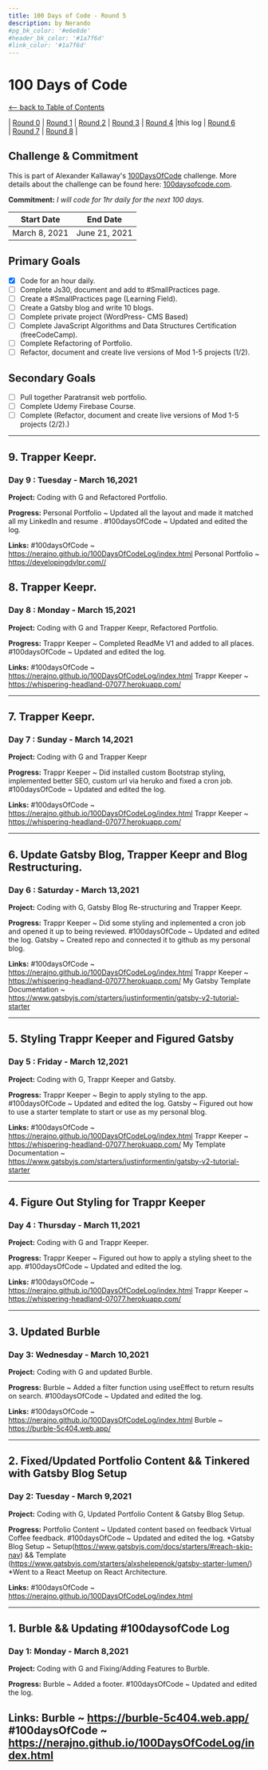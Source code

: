 ```yaml
---
title: 100 Days of Code - Round 5
description: by Nerando
#pg_bk_color: '#e6e8de'
#header_bk_color: '#1a7f6d'
#link_color: '#1a7f6d'
---
```

<!-- markdownlint-disable MD022 MD024 MD032 MD033 -->

# 100 Days of Code
<p class="toc"><a href="./index.html">&lt;– back to Table of Contents</a></p>

| [Round 0](https://nerajno.github.io/100DaysOfCodeLog/log1.html) 
| [Round 1](https://nerajno.github.io/100DaysOfCodeLog/log2.html) 
| [Round 2](https://nerajno.github.io/100DaysOfCodeLog/log3.html) 
| [Round 3](https://nerajno.github.io/100DaysOfCodeLog/log4.html)
| [Round 4](https://nerajno.github.io/100DaysOfCodeLog/log5.html) 
|this log 
| [Round 6](log7html)  
| [Round 7](log8.html) 
| [Round 8](log9.html) |

## Challenge & Commitment
This is part of Alexander Kallaway's [100DaysOfCode](https://github.com/Kallaway/100-days-of-code "the official repo") challenge. More details about the challenge can be found here: [100daysofcode.com](http://100daysofcode.com/ "100daysofcode.com").

**Commitment:** *I will code for 1hr daily for the next 100 days.*

|  Start Date   | End Date     |
| ------------- | ------------ |
| March 8, 2021 | June 21, 2021 |

## Primary Goals
- [x] Code for an hour daily.
- [ ] Complete Js30, document and add to #SmallPractices page.
- [ ] Create a #SmallPractices page (Learning Field).
- [ ] Create a Gatsby blog and write 10 blogs.
- [ ] Complete private project (WordPress- CMS Based)
- [ ] Complete JavaScript Algorithms and Data Structures Certification  (freeCodeCamp).
- [ ] Complete Refactoring of Portfolio.
- [ ] Refactor, document and create live versions of Mod 1-5 projects (1/2).

## Secondary Goals
- [ ] Pull together Paratransit web portfolio.
- [ ] Complete Udemy Firebase Course. 
- [ ] Complete (Refactor, document and create live versions of Mod 1-5 projects (2/2).)

---
## 9. Trapper Keepr. 
### Day 9 : Tuesday - March 16,2021

**Project:** Coding with G and Refactored Portfolio.

**Progress:**
Personal Portfolio ~ Updated all the layout and made it matched all my LinkedIn and resume  .
#100daysOfCode  ~ Updated and edited the log.

**Links:**
#100daysOfCode  ~ https://nerajno.github.io/100DaysOfCodeLog/index.html
Personal Portfolio  ~ https://developingdvlpr.com//

## 8. Trapper Keepr. 
### Day 8 : Monday - March 15,2021

**Project:** Coding with G and Trapper Keepr, Refactored Portfolio.

**Progress:**
Trappr Keeper ~ Completed ReadMe V1 and added to all places.
#100daysOfCode  ~ Updated and edited the log.


**Links:**
#100daysOfCode  ~ https://nerajno.github.io/100DaysOfCodeLog/index.html
Trappr Keeper ~ https://whispering-headland-07077.herokuapp.com/

---

## 7. Trapper Keepr. 
### Day 7 : Sunday - March 14,2021

**Project:** Coding with G and Trapper Keepr

**Progress:**
Trappr Keeper ~ Did installed custom Bootstrap styling, implemented better SEO, custom url via heruko and fixed a cron job.
#100daysOfCode  ~ Updated and edited the log.


**Links:**
#100daysOfCode  ~ https://nerajno.github.io/100DaysOfCodeLog/index.html
Trappr Keeper ~ https://whispering-headland-07077.herokuapp.com/

---

## 6. Update Gatsby Blog, Trapper Keepr and Blog Restructuring. 
### Day 6 : Saturday - March 13,2021

**Project:** Coding with G, Gatsby Blog Re-structuring and Trapper Keepr.

**Progress:**
Trappr Keeper ~ Did some styling and inplemented a cron job and opened it up to being reviewed.
#100daysOfCode  ~ Updated and edited the log.
Gatsby ~ Created repo and connected it to github as my personal blog.

**Links:**
#100daysOfCode  ~ https://nerajno.github.io/100DaysOfCodeLog/index.html
Trappr Keeper ~ https://whispering-headland-07077.herokuapp.com/
My Gatsby Template Documentation ~ https://www.gatsbyjs.com/starters/justinformentin/gatsby-v2-tutorial-starter 

---

## 5. Styling Trappr Keeper and Figured Gatsby 
### Day 5 : Friday - March 12,2021

**Project:** Coding with G, Trappr Keeper and Gatsby.

**Progress:**
Trappr Keeper ~ Begin to apply styling to the app.
#100daysOfCode  ~ Updated and edited the log.
Gatsby ~ Figured out how to use a starter template to start or use as my personal blog.

**Links:**
#100daysOfCode  ~ https://nerajno.github.io/100DaysOfCodeLog/index.html
Trappr Keeper ~ https://whispering-headland-07077.herokuapp.com/
My Template Documentation ~ https://www.gatsbyjs.com/starters/justinformentin/gatsby-v2-tutorial-starter 

---

## 4. Figure Out Styling for Trappr Keeper
### Day 4 : Thursday - March 11,2021

**Project:** Coding with G and Trappr Keeper.

**Progress:**
Trappr Keeper ~ Figured out how to apply a styling sheet to the app.
#100daysOfCode  ~ Updated and edited the log.

**Links:**
#100daysOfCode  ~ https://nerajno.github.io/100DaysOfCodeLog/index.html
Trappr Keeper ~ https://whispering-headland-07077.herokuapp.com/

---

## 3. Updated Burble
### Day 3: Wednesday - March 10,2021

**Project:** Coding with G and updated Burble.

**Progress:**
Burble ~ Added a filter function using useEffect to return results on search.
#100daysOfCode  ~ Updated and edited the log.


**Links:**
#100daysOfCode  ~ https://nerajno.github.io/100DaysOfCodeLog/index.html
Burble ~ https://burble-5c404.web.app/

---

## 2. Fixed/Updated Portfolio Content && Tinkered with Gatsby Blog Setup
### Day 2: Tuesday - March 9,2021

**Project:** Coding with G, Updated Portfolio Content & Gatsby Blog Setup.

**Progress:**
Portfolio Content ~ Updated content based on feedback Virtual Coffee feedback.
#100daysOfCode  ~ Updated and edited the log.
*Gatsby Blog Setup ~ Setup(https://www.gatsbyjs.com/docs/starters/#reach-skip-nav) && Template (https://www.gatsbyjs.com/starters/alxshelepenok/gatsby-starter-lumen/)
*Went to a React Meetup on React Architecture.

**Links:**
#100daysOfCode  ~ https://nerajno.github.io/100DaysOfCodeLog/index.html

---

## 1. Burble && Updating #100daysofCode Log
### Day 1: Monday - March 8,2021

**Project:** Coding with G and Fixing/Adding Features to Burble.

**Progress:**
Burble ~ Added a footer.
#100daysOfCode  ~ Updated and edited the log.

**Links:**
Burble ~ https://burble-5c404.web.app/
#100daysOfCode  ~ https://nerajno.github.io/100DaysOfCodeLog/index.html
---
